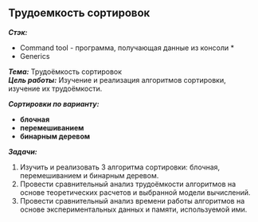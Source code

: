 ## Трудоемкость сортировок

***Стэк:*** 
* Command tool - программа, получающая данные из консоли *
* Generics 

***Тема:*** Трудоёмкость сортировок  
***Цель работы:*** Изучение и реализация алгоритмов сортировки, изучение их трудоёмкости.  

***Сортировки по варианту:***   
* **блочная**  
* **перемешиванием**  
* **бинарным деревом**  

***Задачи:***
1. Изучить и реализовать 3 алгоритма сортировки: блочная, перемешиванием и бинарным деревом.  
2. Провести сравнительный анализ трудоёмкости алгоритмов на основе теоретических расчетов и выбранной модели вычислений.  
3. Провести сравнительный анализ времени работы алгоритмов на основе экспериментальных данных и памяти, используемой ими.  
